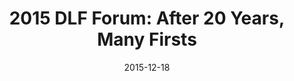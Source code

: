 ---
title: "2015 DLF Forum: After 20 Years, Many Firsts"
url: https://www.diglib.org/2015-dlf-forum-after-20-years-many-firsts/
date: 2015-12-18
blurb: "This Forum Update, cross-posted from CLIR Issues, Nov. – Dec. 2015, is by Kathlin Smith, Director of Communications at CLIR (the Council on Library and Information Resources). Thanks to all for a terrific DLF Forum 2015, and stay tuned for more information the next Forum in early 2016!"
---